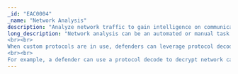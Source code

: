 ```yaml
---
_id: "EAC0004"
_name: "Network Analysis"
description: "Analyze network traffic to gain intelligence on communications between systems."
long_description: "Network analysis can be an automated or manual task to review communications between systems to expose adversary activity, such as C2 or data exfiltration traffic. This analysis is normally done by capturing and analyzing traffic on the wire or from previously collected packet capture. 
<br><br>
When custom protocols are in use, defenders can leverage protocol decoder frameworks. These are customized code modules that can read network traffic and contextualize activity between the C2 operator and the implant. These frameworks are often required to process complex encryption ciphers and custom protocols into a human-readable format for an analyst to interpret. Decoder creation requires malware analysis of the implant to understand the design of the protocol. While a high level of technical maturity is required to create such a decoder, once created they are invaluable to the defender. 
<br><br>
For example, a defender can use a protocol decode to decrypt network capture data and expose an adversary's C2 or exfiltration activity. Not only does this data provide exquisite intelligence in regard to the adversary's communications channels and targeting preferences, but it also provides future opportunities for data manipulation to further operational goals."
---
```

